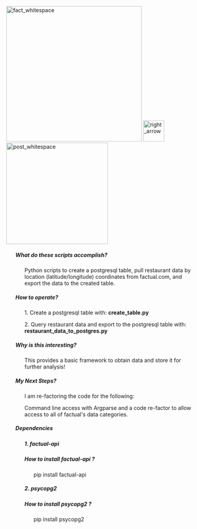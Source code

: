 

<p><a href="http://developer.factual.com/" target="_blank"><img width="355" alt="fact_whitespace" src="https://cloud.githubusercontent.com/assets/8240612/16720322/209fd664-4703-11e6-8cc3-3d6d7d458889.png"></a>  <img width="55" alt="right_arrow" src="https://cloud.githubusercontent.com/assets/8240612/16720229/f207b458-4701-11e6-8e76-1fe563fb861d.png">       <a  href="https://www.postgresql.org/" target="_blank"><img width="266" alt="post_whitespace" src="https://cloud.githubusercontent.com/assets/8240612/16720326/2f373956-4703-11e6-8228-a71489c5e0ef.png"></a> </p>



<ul><h5><strong>What do these scripts accomplish?</strong></h5> 
<ul>Python scripts to create a postgresql table, pull restaurant data by location (latitude/longitude) coordinates from factual.com, and export the data to the created table.</ul>

<h5><strong>How to operate?</strong></h5> 
<ul>1. Create a postgresql table with: <strong>create_table.py</strong> </ul>
<ul>2. Query restaurant data and export to the postgresql table with: <strong>restaurant_data_to_postgres.py</strong> </ul>

<h5><strong>Why is this interesting?</strong></h5>
<ul>This provides a basic framework to obtain data and store it for further analysis!</ul>

<h5><strong>My Next Steps?</strong></h5>
<ul>I am re-factoring the code for the following:</ul>
<ul>Command line access with Argparse and a code re-factor to allow access to all of factual's data categories.</ul>

<h5><strong>Dependencies</strong></h5>
<ul><h5>1. factual-api</h5></ul>
<ul><h5>How to install factual-api ?</h5></ul>
<ul><ul>pip install factual-api</ul></ul>
<ul><h5>2. psycopg2</h5></ul> 
<ul><h5>How to install psycopg2 ?</h5></ul>
<ul><ul>pip install psycopg2</ul></ul>
